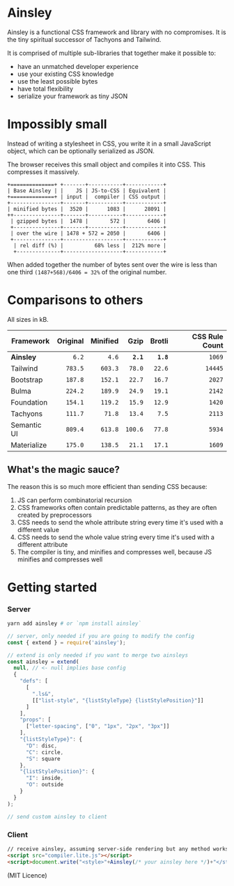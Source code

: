 # Ainsley

Ainsley is a functional CSS framework and library with no compromises.
It is the tiny spiritual successor of Tachyons and Tailwind.

It is comprised of multiple sub-libraries that together make it possible to:
  * have an unmatched developer experience
  * use your existing CSS knowledge
  * use the least possible bytes
  * have total flexibility
  * serialize your framework as tiny JSON

# Impossibly small

Instead of writing a stylesheet in CSS, you write it in a small JavaScript
object, which can be optionally serialized as JSON.

The browser receives this small object and compiles it into CSS. This compresses
it massively.

```none
+==============+ +-------+-----------+------------+
| Base Ainsley | |    JS | JS-to-CSS | Equivalent |
+==============+ | input |  compiler | CSS output |
+----------------+-------+-----------+------------+
| minified bytes |  3520 |      1083 |      28091 |
++---------------+-------+-----------+------------+
 | gzipped bytes |  1478 |       572 |       6406 |
 +---------------+-------+-----------+------------+
 | over the wire | 1478 + 572 = 2050 |       6406 |
 +---------------+-------------------+------------+
  | rel diff (%) |          68% less |  212% more |
  +--------------+-------------------+------------+
```

When added together the number of bytes sent over the wire is less than one
third `(1487+568)/6406 = 32%` of the original number.

# Comparisons to others

All sizes in kB.

Framework   | Original | Minified |      Gzip |    Brotli | CSS Rule Count
------------|---------:|---------:|----------:|----------:|--------------:
**Ainsley** |    `6.2` |    `4.6` | **`2.1`** | **`1.8`** |         `1069`
Tailwind    |  `783.5` |  `603.3` |    `78.0` |    `22.6` |        `14445`
Bootstrap   |  `187.8` |  `152.1` |    `22.7` |    `16.7` |         `2027`
Bulma       |  `224.2` |  `189.9` |    `24.9` |    `19.1` |         `2142`
Foundation  |  `154.1` |  `119.2` |    `15.9` |    `12.9` |         `1420`
Tachyons    |  `111.7` |   `71.8` |    `13.4` |     `7.5` |         `2113`
Semantic UI |  `809.4` |  `613.8` |   `100.6` |    `77.8` |         `5934`
Materialize |  `175.0` |  `138.5` |    `21.1` |    `17.1` |         `1609`

## What's the magic sauce?

The reason this is so much more efficient than sending CSS because:

1. JS can perform combinatorial recursion
2. CSS frameworks often contain predictable patterns, as they are often created
   by preprocessors
3. CSS needs to send the whole attribute string every time it's used with a
   different value
4. CSS needs to send the whole value string every time it's used with a
   different attribute
5. The compiler is tiny, and minifies and compresses well, because JS minifies
   and compresses well

# Getting started

### Server

```bash
yarn add ainsley # or `npm install ainsley`
```

```js
// server, only needed if you are going to modify the config
const { extend } = require('ainsley');

// extend is only needed if you want to merge two ainsleys
const ainsley = extend(
  null, // <- null implies base config
  {
    "defs": [
      [
        ".ls&",
        [["list-style", "{listStyleType} {listStylePosition}"]]
      ]
    ],
    "props": [
      ["letter-spacing", ["0", "1px", "2px", "3px"]]
    ],
    "{listStyleType}": {
      "D": disc,
      "C": circle,
      "S": square
    },
    "{listStylePosition}": {
      "I": inside,
      "O": outside
    }
  }
);

// send custom ainsley to client
```

### Client

```html
// receive ainsley, assuming server-side rendering but any method works
<script src="compiler.lite.js"></script>
<script>document.write("<style>"+Ainsley(/* your ainsley here */)+"</style>")</script>
```

(MIT Licence)
